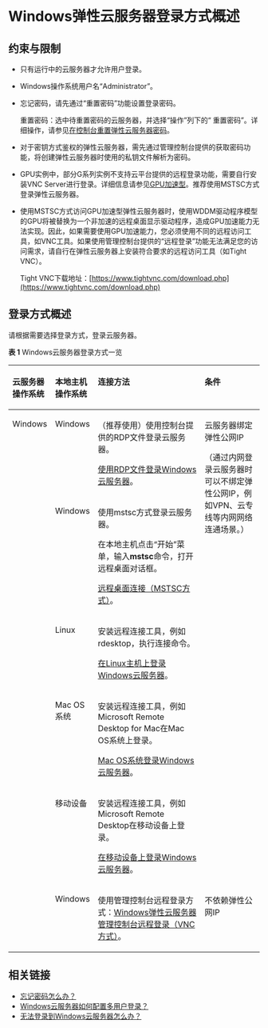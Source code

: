 # Windows弹性云服务器登录方式概述<a name="ZH-CN_TOPIC_0092494943"></a>

## 约束与限制<a name="section2984424226"></a>

-   只有运行中的云服务器才允许用户登录。
-   Windows操作系统用户名“Administrator”。
-   忘记密码，请先通过“重置密码”功能设置登录密码。

    重置密码：选中待重置密码的云服务器，并选择“操作”列下的“ 重置密码”。详细操作，请参见[在控制台重置弹性云服务器密码](在控制台重置弹性云服务器密码.md)。

-   对于密钥方式鉴权的弹性云服务器，需先通过管理控制台提供的获取密码功能，将创建弹性云服务器时使用的私钥文件解析为密码。
-   GPU实例中，部分G系列实例不支持云平台提供的远程登录功能，需要自行安装VNC Server进行登录。详细信息请参见[GPU加速型](https://support.huaweicloud.com/productdesc-ecs/ecs_01_0045.html)。推荐使用MSTSC方式登录弹性云服务器。
-   使用MSTSC方式访问GPU加速型弹性云服务器时，使用WDDM驱动程序模型的GPU将被替换为一个非加速的远程桌面显示驱动程序，造成GPU加速能力无法实现。因此，如果需要使用GPU加速能力，您必须使用不同的远程访问工具，如VNC工具。如果使用管理控制台提供的“远程登录”功能无法满足您的访问需求，请自行在弹性云服务器上安装符合要求的远程访问工具（如Tight VNC）。

    Tight VNC下载地址：[https://www.tightvnc.com/download.php](https://www.tightvnc.com/download.php)


## 登录方式概述<a name="section15582182172010"></a>

请根据需要选择登录方式，登录云服务器。

**表 1**  Windows云服务器登录方式一览

<a name="table12628192415452"></a>
<table><thead align="left"><tr id="row15628122474517"><th class="cellrowborder" valign="top" width="15.101510151015102%" id="mcps1.2.5.1.1"><p id="p166281424144510"><a name="p166281424144510"></a><a name="p166281424144510"></a><span id="text78465201196"><a name="text78465201196"></a><a name="text78465201196"></a>云服务器</span>操作系统</p>
</th>
<th class="cellrowborder" valign="top" width="14.4014401440144%" id="mcps1.2.5.1.2"><p id="p106281624174516"><a name="p106281624174516"></a><a name="p106281624174516"></a>本地主机操作系统</p>
</th>
<th class="cellrowborder" valign="top" width="45.604560456045604%" id="mcps1.2.5.1.3"><p id="p176280245459"><a name="p176280245459"></a><a name="p176280245459"></a>连接方法</p>
</th>
<th class="cellrowborder" valign="top" width="24.892489248924893%" id="mcps1.2.5.1.4"><p id="p31268429168"><a name="p31268429168"></a><a name="p31268429168"></a>条件</p>
</th>
</tr>
</thead>
<tbody><tr id="row716575515812"><td class="cellrowborder" rowspan="6" valign="top" width="15.101510151015102%" headers="mcps1.2.5.1.1 "><p id="p81651855380"><a name="p81651855380"></a><a name="p81651855380"></a>Windows</p>
</td>
<td class="cellrowborder" valign="top" width="14.4014401440144%" headers="mcps1.2.5.1.2 "><p id="p9165355081"><a name="p9165355081"></a><a name="p9165355081"></a>Windows</p>
</td>
<td class="cellrowborder" valign="top" width="45.604560456045604%" headers="mcps1.2.5.1.3 "><p id="p2971015171814"><a name="p2971015171814"></a><a name="p2971015171814"></a>（推荐使用）使用控制台提供的RDP文件登录<span id="text5811540161911"><a name="text5811540161911"></a><a name="text5811540161911"></a>云服务器</span>。</p>
<p id="p1816517551783"><a name="p1816517551783"></a><a name="p1816517551783"></a><a href="使用RDP文件登录Windows云服务器.md">使用RDP文件登录Windows云服务器</a>。</p>
</td>
<td class="cellrowborder" rowspan="5" valign="top" width="24.892489248924893%" headers="mcps1.2.5.1.4 "><p id="p196451914171"><a name="p196451914171"></a><a name="p196451914171"></a><span id="text173429117197"><a name="text173429117197"></a><a name="text173429117197"></a>云服务器</span>绑定<span id="text152848152188"><a name="text152848152188"></a><a name="text152848152188"></a>弹性公网IP</span></p>
<p id="p109678294370"><a name="p109678294370"></a><a name="p109678294370"></a>（通过内网登录<span id="text15207159121916"><a name="text15207159121916"></a><a name="text15207159121916"></a>云服务器</span>时可以不绑定弹性公网IP，例如VPN、云专线等内网网络连通场景。）</p>
</td>
</tr>
<tr id="row936071901815"><td class="cellrowborder" valign="top" headers="mcps1.2.5.1.1 "><p id="p2361319191814"><a name="p2361319191814"></a><a name="p2361319191814"></a>Windows</p>
</td>
<td class="cellrowborder" valign="top" headers="mcps1.2.5.1.2 "><p id="p6756423191411"><a name="p6756423191411"></a><a name="p6756423191411"></a>使用mstsc方式登录<span id="text12191134417192"><a name="text12191134417192"></a><a name="text12191134417192"></a>云服务器</span>。</p>
<p id="p16756723121413"><a name="p16756723121413"></a><a name="p16756723121413"></a>在本地主机点击“开始”菜单，输入<strong id="b14756102317142"><a name="b14756102317142"></a><a name="b14756102317142"></a>mstsc</strong>命令，打开远程桌面对话框。</p>
<p id="p3825173141916"><a name="p3825173141916"></a><a name="p3825173141916"></a><a href="远程桌面连接（MSTSC方式）.md">远程桌面连接（MSTSC方式）</a>。</p>
</td>
</tr>
<tr id="row675410233182"><td class="cellrowborder" valign="top" headers="mcps1.2.5.1.1 "><p id="p1575442311815"><a name="p1575442311815"></a><a name="p1575442311815"></a>Linux</p>
</td>
<td class="cellrowborder" valign="top" headers="mcps1.2.5.1.2 "><p id="p17754623141813"><a name="p17754623141813"></a><a name="p17754623141813"></a>安装远程连接工具，例如rdesktop，执行连接命令。</p>
<p id="p1116112813566"><a name="p1116112813566"></a><a name="p1116112813566"></a><a href="在Linux主机上登录Windows云服务器.md">在Linux主机上登录Windows云服务器</a>。</p>
</td>
</tr>
<tr id="row20754202301818"><td class="cellrowborder" valign="top" headers="mcps1.2.5.1.1 "><p id="p575416238183"><a name="p575416238183"></a><a name="p575416238183"></a>Mac OS系统</p>
</td>
<td class="cellrowborder" valign="top" headers="mcps1.2.5.1.2 "><p id="p4953317122213"><a name="p4953317122213"></a><a name="p4953317122213"></a>安装远程连接工具，例如Microsoft Remote Desktop for Mac在Mac OS系统上登录。</p>
<p id="p2754523141820"><a name="p2754523141820"></a><a name="p2754523141820"></a><a href="Mac-OS系统登录Windows云服务器.md">Mac OS系统登录Windows云服务器</a>。</p>
</td>
</tr>
<tr id="row12754112311185"><td class="cellrowborder" valign="top" headers="mcps1.2.5.1.1 "><p id="p1775462381810"><a name="p1775462381810"></a><a name="p1775462381810"></a>移动设备</p>
</td>
<td class="cellrowborder" valign="top" headers="mcps1.2.5.1.2 "><p id="p20436453224"><a name="p20436453224"></a><a name="p20436453224"></a>安装远程连接工具，例如Microsoft Remote Desktop在移动设备上登录。</p>
<p id="p117543231189"><a name="p117543231189"></a><a name="p117543231189"></a><a href="在移动设备上登录Windows云服务器.md">在移动设备上登录Windows云服务器</a>。</p>
</td>
</tr>
<tr id="row11628142404520"><td class="cellrowborder" valign="top" headers="mcps1.2.5.1.1 "><p id="p5628324104515"><a name="p5628324104515"></a><a name="p5628324104515"></a>Windows</p>
</td>
<td class="cellrowborder" valign="top" headers="mcps1.2.5.1.2 "><p id="p1628172413458"><a name="p1628172413458"></a><a name="p1628172413458"></a>使用管理控制台远程登录方式：<a href="Windows弹性云服务器管理控制台远程登录（VNC方式）.md">Windows弹性云服务器管理控制台远程登录（VNC方式）</a>。</p>
</td>
<td class="cellrowborder" valign="top" headers="mcps1.2.5.1.3 "><p id="p4667354174911"><a name="p4667354174911"></a><a name="p4667354174911"></a>不依赖<span id="text1436074610173"><a name="text1436074610173"></a><a name="text1436074610173"></a>弹性公网IP</span></p>
</td>
</tr>
</tbody>
</table>

## 相关链接<a name="section2826432183510"></a>

-   [忘记密码怎么办？](密码使用场景介绍.md)
-   [Windows云服务器如何配置多用户登录？](https://support.huaweicloud.com/trouble-ecs/ecs_trouble_0900.html)
-   [无法登录到Windows云服务器怎么办？](https://support.huaweicloud.com/ecs_faq/zh-cn_topic_0018073217.html)

